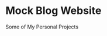 # Mock Blog Website
Some of My Personal Projects
<br>
<blockquote class="imgur-embed-pub" lang="en" data-id="a/Xn3OVYu" data-context="false" ><a href="//imgur.com/a/Xn3OVYu"></a></blockquote>
<script async src="//s.imgur.com/min/embed.js" charset="utf-8"></script>
